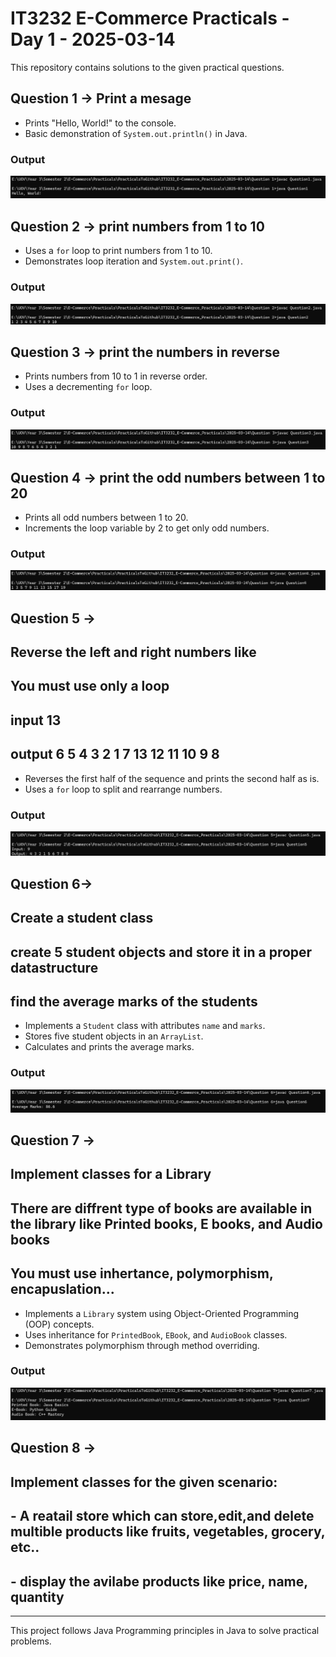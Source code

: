 # IT3232 E-Commerce Practicals - Day 1 - 2025-03-14

This repository contains solutions to the given practical questions.

## Question 1 -> Print a mesage
- Prints "Hello, World!" to the console.
- Basic demonstration of `System.out.println()` in Java.
### Output
![Output](./Question%201/Output1.png) 

## Question 2 -> print numbers from 1 to 10
- Uses a `for` loop to print numbers from 1 to 10.
- Demonstrates loop iteration and `System.out.print()`.
### Output
![Output](./Question%202/Output2.png) 

## Question 3 -> print the numbers in reverse
- Prints numbers from 10 to 1 in reverse order.
- Uses a decrementing `for` loop.
### Output
![Output](./Question%203/Output3.png) 

## Question 4 -> print the odd numbers between 1 to 20
- Prints all odd numbers between 1 to 20.
- Increments the loop variable by 2 to get only odd numbers.
### Output
![Output](./Question%204/Output4.png) 

## Question 5 -> 
## Reverse the left and right numbers like
## You must use only a loop
## input 13
## output 6 5 4 3 2 1 7 13 12 11 10 9 8

- Reverses the first half of the sequence and prints the second half as is.
- Uses a `for` loop to split and rearrange numbers.
### Output
![Output](./Question%205/Output5.png) 

## Question 6->

## Create a student class
## create 5 student objects and store it in a proper datastructure
## find the average marks of the students

- Implements a `Student` class with attributes `name` and `marks`.
- Stores five student objects in an `ArrayList`.
- Calculates and prints the average marks.
### Output
![Output](./Question%206/Output6.png) 

## Question 7 -> 
## Implement classes for a Library
## There are diffrent type of books are available in the library like Printed books, E books, and Audio books
## You must use inhertance, polymorphism, encapuslation...

- Implements a `Library` system using Object-Oriented Programming (OOP) concepts.
- Uses inheritance for `PrintedBook`, `EBook`, and `AudioBook` classes.
- Demonstrates polymorphism through method overriding.
### Output
![Output](./Question%207/Output7.png) 

## Question 8 ->
## Implement classes for the given scenario:
## 	- A reatail store which can store,edit,and delete multible products like fruits, vegetables, grocery, etc..
##	- display the avilabe products like price, name,	quantity

---
This project follows Java Programming principles in Java to solve practical problems.
